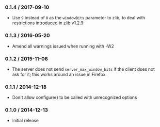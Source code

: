 ### 0.1.4 / 2017-09-10

* Use `9` instead of `8` as the `windowBits` parameter to zlib, to deal with
  restrictions introduced in zlib v1.2.9

### 0.1.3 / 2016-05-20

* Amend all warnings issued when running with -W2

### 0.1.2 / 2015-11-06

* The server does not send `server_max_window_bits` if the client does not ask
  for it; this works around an issue in Firefox.

### 0.1.1 / 2014-12-18

* Don't allow configure() to be called with unrecognized options

### 0.1.0 / 2014-12-13

* Initial release

